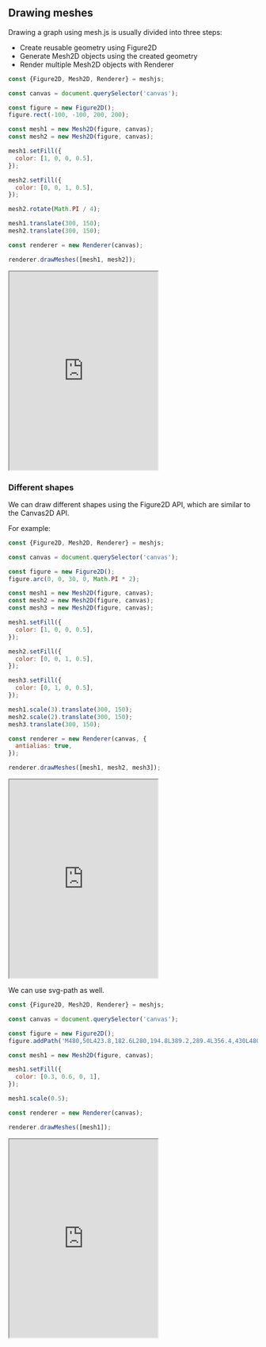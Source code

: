 ## Drawing meshes

Drawing a graph using mesh.js is usually divided into three steps:

- Create reusable geometry using Figure2D
- Generate Mesh2D objects using the created geometry
- Render multiple Mesh2D objects with Renderer

```js
const {Figure2D, Mesh2D, Renderer} = meshjs;

const canvas = document.querySelector('canvas');

const figure = new Figure2D();
figure.rect(-100, -100, 200, 200);

const mesh1 = new Mesh2D(figure, canvas);
const mesh2 = new Mesh2D(figure, canvas);

mesh1.setFill({
  color: [1, 0, 0, 0.5],
});

mesh2.setFill({
  color: [0, 0, 1, 0.5],
});

mesh2.rotate(Math.PI / 4);

mesh1.translate(300, 150);
mesh2.translate(300, 150);

const renderer = new Renderer(canvas);

renderer.drawMeshes([mesh1, mesh2]);
```

<iframe src="http://localhost:9090/#/docs/basic" height="400"></iframe>

### Different shapes

We can draw different shapes using the Figure2D API, which are similar to the Canvas2D API.

For example:

```js
const {Figure2D, Mesh2D, Renderer} = meshjs;

const canvas = document.querySelector('canvas');

const figure = new Figure2D();
figure.arc(0, 0, 30, 0, Math.PI * 2);

const mesh1 = new Mesh2D(figure, canvas);
const mesh2 = new Mesh2D(figure, canvas);
const mesh3 = new Mesh2D(figure, canvas);

mesh1.setFill({
  color: [1, 0, 0, 0.5],
});

mesh2.setFill({
  color: [0, 0, 1, 0.5],
});

mesh3.setFill({
  color: [0, 1, 0, 0.5],
});

mesh1.scale(3).translate(300, 150);
mesh2.scale(2).translate(300, 150);
mesh3.translate(300, 150);

const renderer = new Renderer(canvas, {
  antialias: true,
});

renderer.drawMeshes([mesh1, mesh2, mesh3]);
```

<iframe src="http://localhost:9090/#/docs/circles" height="400"></iframe>

We can use svg-path as well.

```js
const {Figure2D, Mesh2D, Renderer} = meshjs;

const canvas = document.querySelector('canvas');

const figure = new Figure2D();
figure.addPath('M480,50L423.8,182.6L280,194.8L389.2,289.4L356.4,430L480,355.4L480,355.4L603.6,430L570.8,289.4L680,194.8L536.2,182.6Z');

const mesh1 = new Mesh2D(figure, canvas);

mesh1.setFill({
  color: [0.3, 0.6, 0, 1],
});

mesh1.scale(0.5);

const renderer = new Renderer(canvas);

renderer.drawMeshes([mesh1]);
```

<iframe src="http://localhost:9090/#/docs/path" height="400"></iframe>